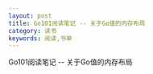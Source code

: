 ```yaml
---
layout: post
title: Go101阅读笔记 -- 关于Go值的内存布局
category: 读书
keywords: 阅读,书单
---
```


Go101阅读笔记 -- 关于Go值的内存布局


